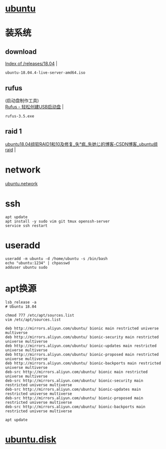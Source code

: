 
# [ubuntu](home.md)    



# 装系统

## download  
<a href="http://old-releases.ubuntu.com/releases/18.04/" target="_blank">Index of /releases/18.04</a>  |  <br>    
```
ubuntu-18.04.4-live-server-amd64.iso  
```

## rufus 
(启动盘制作工具)  
<a href="https://rufus.ie/zh/" target="_blank">Rufus - 轻松创建USB启动盘</a>  |  <br>    
```
rufus-3.5.exe  
```

## raid 1  
<a href="https://blog.csdn.net/qq_44673299/article/details/113771436?utm_medium=distribute.pc_relevant.none-task-blog-2~default~baidujs_baidulandingword~default-4.fixedcolumn&spm=1001.2101.3001.4242.3" target="_blank">ubuntu18.04组软RAID1和10及修复_失°疯_失她じ的博客-CSDN博客_ubuntu组raid</a>  |  <br>    



# network
[ubuntu.network](ubuntu.network.md#hi)



# ssh    
```  
apt update  
apt install -y sudo vim git tmux openssh-server  
service ssh restart  
```  

# useradd    
```  
useradd -m ubuntu -d /home/ubuntu -s /bin/bash  
echo "ubuntu:1234" | chpasswd  
adduser ubuntu sudo  
```  

# apt换源    
```  
lsb_release -a
# Ubuntu 18.04

chmod 777 /etc/apt/sources.list  
vim /etc/apt/sources.list  

deb http://mirrors.aliyun.com/ubuntu/ bionic main restricted universe multiverse  
deb http://mirrors.aliyun.com/ubuntu/ bionic-security main restricted universe multiverse  
deb http://mirrors.aliyun.com/ubuntu/ bionic-updates main restricted universe multiverse  
deb http://mirrors.aliyun.com/ubuntu/ bionic-proposed main restricted universe multiverse  
deb http://mirrors.aliyun.com/ubuntu/ bionic-backports main restricted universe multiverse  
deb-src http://mirrors.aliyun.com/ubuntu/ bionic main restricted universe multiverse  
deb-src http://mirrors.aliyun.com/ubuntu/ bionic-security main restricted universe multiverse  
deb-src http://mirrors.aliyun.com/ubuntu/ bionic-updates main restricted universe multiverse  
deb-src http://mirrors.aliyun.com/ubuntu/ bionic-proposed main restricted universe multiverse  
deb-src http://mirrors.aliyun.com/ubuntu/ bionic-backports main restricted universe multiverse  

apt update  
```  


# [ubuntu.disk](ubuntu.disk.md#hi)


